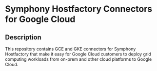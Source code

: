 # Symphony Hostfactory Connectors for Google Cloud

## Description

This repository contains GCE and GKE connectors for Symphony Hostfactory that make it easy for Google Cloud customers to deploy grid computing workloads from on-prem and other cloud platforms to Google Cloud.
